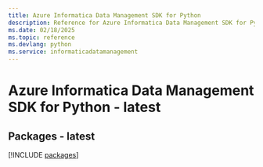 ```yaml
---
title: Azure Informatica Data Management SDK for Python
description: Reference for Azure Informatica Data Management SDK for Python
ms.date: 02/18/2025
ms.topic: reference
ms.devlang: python
ms.service: informaticadatamanagement
---
```

# Azure Informatica Data Management SDK for Python - latest
## Packages - latest
[!INCLUDE [packages](informatica-data-management-index.md)]